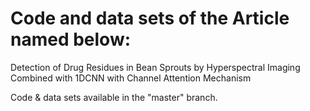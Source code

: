 # Code and data sets of the Article named below:
Detection of Drug Residues in Bean Sprouts by Hyperspectral Imaging Combined with 1DCNN with Channel Attention Mechanism  

Code & data sets available in the "master" branch.  

